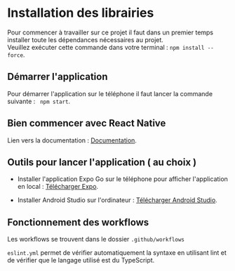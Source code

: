 # Installation des librairies

Pour commencer à travailler sur ce projet il faut dans un premier temps installer toute les dépendances nécessaires au projet. <br />
Veuillez exécuter cette commande dans votre terminal : `npm install --force`.

## Démarrer l'application

Pour démarrer l'application sur le téléphone il faut lancer la commande suivante : ` npm start`.

## Bien commencer avec React Native 

Lien vers la documentation :  [Documentation](https://reactnative.dev/docs/environment-setup). 
 
## Outils pour lancer l'application ( au choix )

- Installer l'application Expo Go sur le téléphone pour afficher l'application en local : [Télécharger Expo](https://play.google.com/store/apps/details?id=host.exp.exponent&hl=en).

- Installer Android Studio sur l'ordinateur : [Télécharger Android Studio](https://developer.android.com/studio?hl=fr).

## Fonctionnement des workflows

Les workflows se trouvent dans le dossier `.github/workflows`

`eslint.yml` permet de  vérifier automatiquement la syntaxe en utilisant lint et de vérifier que le langage utilisé est du TypeScript.

